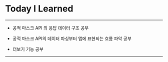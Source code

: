 # Today I Learned

- - -

- 공적 마스크 API 의 응답 데이터 구조 공부

- 공적 마스크 API의 데이터 파싱부터 앱에 표현되는 흐름 파악 공부

- 더보기 기능 공부

- - -
